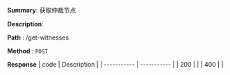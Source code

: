 **Summary**: 获取仲裁节点

**Description**:

**Path** : /get-witnesses

**Method** : `POST`

**Response**
| code      | Description |
| ----------- | ----------- |
|  200   |       |
|  400   |       |

